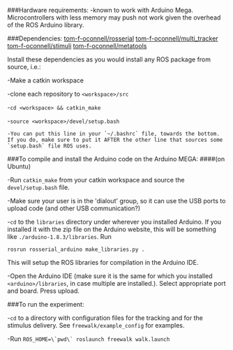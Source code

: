 
###Hardware requirements:
-known to work with Arduino Mega. Microcontrollers with less memory may push not work given the overhead of the ROS Arduino library.

###Dependencies:
[tom-f-oconnell/rosserial](https://github.com/tom-f-oconnell/rosserial)
[tom-f-oconnell/multi_tracker](https://github.com/tom-f-oconnell/multi_tracker)
[tom-f-oconnell/stimuli](https://github.com/tom-f-oconnell/stimuli)
[tom-f-oconnell/metatools](https://github.com/tom-f-oconnell/metatools)

Install these dependencies as you would install any ROS package from source, i.e.:

-Make a catkin workspace

-clone each repository to `<workspace>/src`

-`cd <workspace> && catkin_make`

-`source <workspace>/devel/setup.bash`
	
	-You can put this line in your `~/.bashrc` file, towards the bottom. If you do, make sure to put it AFTER the other line that sources some `setup.bash` file ROS uses.


###To compile and install the Arduino code on the Arduino MEGA:
####(on Ubuntu)

-Run `catkin_make` from your catkin workspace and source the `devel/setup.bash` file.

-Make sure your user is in the 'dialout' group, so it can use the USB ports to upload code (and other USB communication?)

-`cd` to the `libraries` directory under wherever you installed Arduino. If you installed it with the zip file on the Arduino website, this will be something like `./arduino-1.8.3/libraries`. Run
```
rosrun rosserial_arduino make_libraries.py .
```
This will setup the ROS libraries for compilation in the Arduino IDE.

-Open the Arduino IDE (make sure it is the same for which you installed `<arduino>/libraries`, in case multiple are installed.). Select appropriate port and board. Press upload.

###To run the experiment:

-`cd` to a directory with configuration files for the tracking and for the stimulus delivery. See `freewalk/example_config` for examples.

-Run ```ROS_HOME=\`pwd\` roslaunch freewalk walk.launch```

